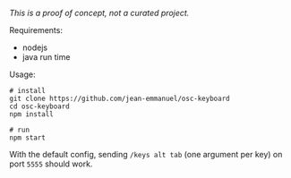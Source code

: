 *This is a proof of concept, not a curated project.*

Requirements:

- nodejs
- java run time

Usage:

```
# install
git clone https://github.com/jean-emmanuel/osc-keyboard
cd osc-keyboard
npm install

# run
npm start
```

With the default config, sending `/keys alt tab` (one argument per key) on port `5555` should work.
